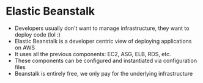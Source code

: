 # Elastic Beanstalk

- Developers usually don't want to manage infrastructure, they want to deploy code (lol :)
- Elastic Beanstalk is a developer centric view of deploying applications on AWS
- It uses all the previous components: EC2, ASG, ELB, RDS, etc.
- These components can be configured and instantiated via configuration files
- Beanstalk is entirely free, we only pay for the underlying infrastructure